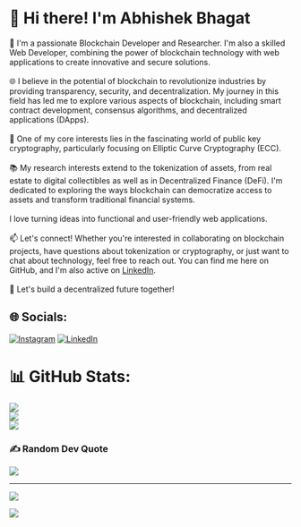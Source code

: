 #  👋 Hi there! I'm Abhishek Bhagat
💫 I'm a passionate Blockchain Developer and Researcher. I'm also a skilled Web Developer, combining the power of blockchain technology with web applications to create innovative and secure solutions.<br><br>🌐 I believe in the potential of blockchain to revolutionize industries by providing transparency, security, and decentralization. My journey in this field has led me to explore various aspects of blockchain, including smart contract development, consensus algorithms, and decentralized applications (DApps).<br><br>🔐 One of my core interests lies in the fascinating world of public key cryptography, particularly focusing on Elliptic Curve Cryptography (ECC). <br><br>📚 My research interests extend to the tokenization of assets, from real estate to digital collectibles as well as in Decentralized Finance (DeFi). I'm dedicated to exploring the ways blockchain can democratize access to assets and transform traditional financial systems.<br><br>I love turning ideas into functional and user-friendly web applications.<br><br>📫 Let's connect! Whether you're interested in collaborating on blockchain projects, have questions about tokenization or cryptography, or just want to chat about technology, feel free to reach out. You can find me here on GitHub, and I'm also active on [LinkedIn](https://www.linkedin.com/in/abhishek-bhagat740/).<br><br>🌟 Let's build a decentralized future together!<br>


## 🌐 Socials:
[![Instagram](https://img.shields.io/badge/Instagram-%23E4405F.svg?logo=Instagram&logoColor=white)](https://instagram.com/abhishek_flamekaiser) [![LinkedIn](https://img.shields.io/badge/LinkedIn-%230077B5.svg?logo=linkedin&logoColor=white)](https://linkedin.com/in/abhishek-bhagat740) 

# 📊 GitHub Stats:
![](https://github-readme-stats.vercel.app/api?username=abhishekb740&theme=dark&hide_border=false&include_all_commits=false&count_private=false)<br/>
![](https://github-readme-streak-stats.herokuapp.com/?user=abhishekb740&theme=dark&hide_border=false)<br/>
![](https://github-readme-stats.vercel.app/api/top-langs/?username=abhishekb740&theme=dark&hide_border=false&include_all_commits=false&count_private=false&layout=compact)

### ✍️ Random Dev Quote
![](https://quotes-github-readme.vercel.app/api?type=horizontal&theme=radical)

---
[![](https://visitcount.itsvg.in/api?id=abhishekb740&icon=0&color=0)](https://visitcount.itsvg.in)

[![](https://visitcount.itsvg.in/api?id=FlameKaiser&label=Fans&color=0&icon=7&pretty=false)](https://visitcount.itsvg.in)
<!-- Proudly created with GPRM ( https://gprm.itsvg.in ) -->
